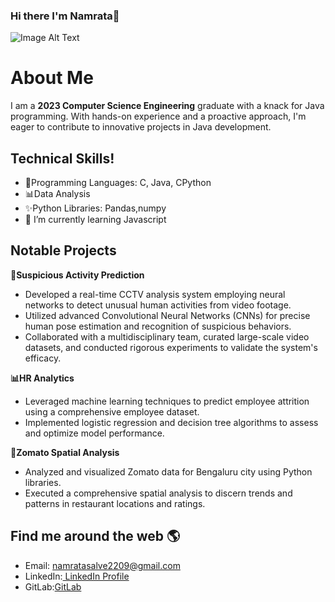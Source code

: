 ### Hi there I'm Namrata👋

![Image Alt Text](https://c.tenor.com/mGgWY8RkgYMAAAAM/hello-world.gif)


# About Me
  I am a <strong>2023 Computer Science Engineering</strong> graduate with a knack for Java programming. With hands-on experience and a proactive approach, I'm eager to contribute to innovative projects in Java development.



## Technical Skills!


- 🔧Programming Languages: C, Java, CPython
- 📊Data Analysis 
- ✨Python Libraries: Pandas,numpy
- 🌱 I’m currently learning  Javascript

## Notable Projects

**🌟Suspicious Activity Prediction**

- Developed a real-time CCTV analysis system employing neural networks to detect unusual human activities from video footage.
- Utilized advanced Convolutional Neural Networks (CNNs) for precise human pose estimation and recognition of suspicious behaviors.
- Collaborated with a multidisciplinary team, curated large-scale video datasets, and conducted rigorous experiments to validate the system's efficacy.

**📊HR Analytics**

- Leveraged machine learning techniques to predict employee attrition using a comprehensive employee dataset.
- Implemented logistic regression and decision tree algorithms to assess and optimize model performance.

**🍔Zomato Spatial Analysis**

- Analyzed and visualized Zomato data for Bengaluru city using Python libraries.
- Executed a comprehensive spatial analysis to discern trends and patterns in restaurant locations and ratings.

 ## Find me around the web 🌎
- Email: namratasalve2209@gmail.com
- LinkedIn:[ LinkedIn Profile](https://www.linkedin.com/in/namrata-s-76633b1aa/)
- GitLab:[GitLab](https://gitlab.com/emerald7/namrata-salve/bootcamp)
  
<!--
**Nam121/Nam121** is a ✨ _special_ ✨ repository because its `README.md` (this file) appears on your GitHub profile.

Here are some ideas to get you started:

- 🔭 I’m currently working on ...
- 🌱 I’m currently learning ..
- 👯 I’m looking to collaborate on ...
- 🤔 I’m looking for help with ...
- 💬 Ask me about ...
- 📫 How to reach me: ...
- 😄 Pronouns: ...
- ⚡ Fun fact: ...
-->

